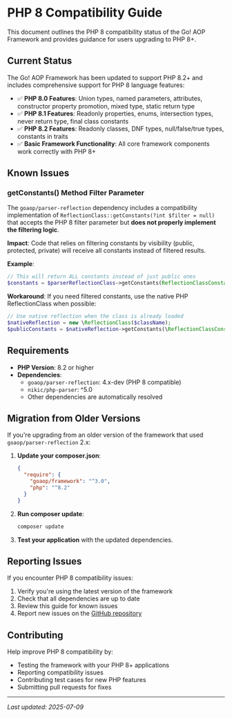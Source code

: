 # PHP 8 Compatibility Guide

This document outlines the PHP 8 compatibility status of the Go! AOP Framework and provides guidance for users upgrading to PHP 8+.

## Current Status

The Go! AOP Framework has been updated to support PHP 8.2+ and includes comprehensive support for PHP 8 language features:

- ✅ **PHP 8.0 Features**: Union types, named parameters, attributes, constructor property promotion, mixed type, static return type
- ✅ **PHP 8.1 Features**: Readonly properties, enums, intersection types, never return type, final class constants
- ✅ **PHP 8.2 Features**: Readonly classes, DNF types, null/false/true types, constants in traits
- ✅ **Basic Framework Functionality**: All core framework components work correctly with PHP 8+

## Known Issues

### getConstants() Method Filter Parameter

The `goaop/parser-reflection` dependency includes a compatibility implementation of `ReflectionClass::getConstants(?int $filter = null)` that accepts the PHP 8 filter parameter but **does not properly implement the filtering logic**.

**Impact**: Code that relies on filtering constants by visibility (public, protected, private) will receive all constants instead of filtered results.

**Example**:
```php
// This will return ALL constants instead of just public ones
$constants = $parserReflectionClass->getConstants(ReflectionClassConstant::IS_PUBLIC);
```

**Workaround**: If you need filtered constants, use the native PHP ReflectionClass when possible:
```php
// Use native reflection when the class is already loaded
$nativeReflection = new \ReflectionClass($className);
$publicConstants = $nativeReflection->getConstants(\ReflectionClassConstant::IS_PUBLIC);
```

## Requirements

- **PHP Version**: 8.2 or higher
- **Dependencies**: 
  - `goaop/parser-reflection`: 4.x-dev (PHP 8 compatible)
  - `nikic/php-parser`: ^5.0
  - Other dependencies are automatically resolved

## Migration from Older Versions

If you're upgrading from an older version of the framework that used `goaop/parser-reflection` 2.x:

1. **Update your composer.json**:
   ```json
   {
     "require": {
       "goaop/framework": "^3.0",
       "php": "^8.2"
     }
   }
   ```

2. **Run composer update**:
   ```bash
   composer update
   ```

3. **Test your application** with the updated dependencies.

## Reporting Issues

If you encounter PHP 8 compatibility issues:

1. Verify you're using the latest version of the framework
2. Check that all dependencies are up to date
3. Review this guide for known issues
4. Report new issues on the [GitHub repository](https://github.com/goaop/framework/issues)

## Contributing

Help improve PHP 8 compatibility by:

- Testing the framework with your PHP 8+ applications
- Reporting compatibility issues
- Contributing test cases for new PHP features
- Submitting pull requests for fixes

---

*Last updated: 2025-07-09*
